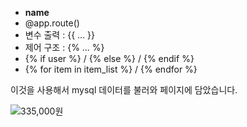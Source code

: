 - __name__   
- @app.route()   
- 변수 출력 : {{ … }}   
- 제어 구조 : {% … %}   
- {% if user %} / {% else %} / {% endif %}   
- {% for item in item_list %} / {% endfor %}   
   
이것을 사용해서 mysql 데이터를 불러와 페이지에 담았습니다.

![335,000원](https://github.com/user-attachments/assets/ebabbf0d-b73b-44d1-9a52-e7140d187d86)
